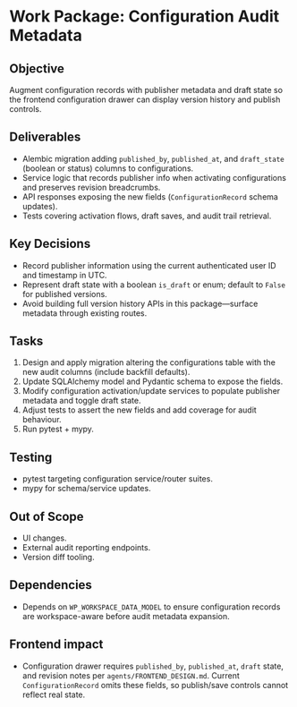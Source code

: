 # Work Package: Configuration Audit Metadata

## Objective
Augment configuration records with publisher metadata and draft state so the frontend configuration drawer can display version history and publish controls.

## Deliverables
- Alembic migration adding `published_by`, `published_at`, and `draft_state` (boolean or status) columns to configurations.
- Service logic that records publisher info when activating configurations and preserves revision breadcrumbs.
- API responses exposing the new fields (`ConfigurationRecord` schema updates).
- Tests covering activation flows, draft saves, and audit trail retrieval.

## Key Decisions
- Record publisher information using the current authenticated user ID and timestamp in UTC.
- Represent draft state with a boolean `is_draft` or enum; default to `False` for published versions.
- Avoid building full version history APIs in this package—surface metadata through existing routes.

## Tasks
1. Design and apply migration altering the configurations table with the new audit columns (include backfill defaults).
2. Update SQLAlchemy model and Pydantic schema to expose the fields.
3. Modify configuration activation/update services to populate publisher metadata and toggle draft state.
4. Adjust tests to assert the new fields and add coverage for audit behaviour.
5. Run pytest + mypy.

## Testing
- pytest targeting configuration service/router suites.
- mypy for schema/service updates.

## Out of Scope
- UI changes.
- External audit reporting endpoints.
- Version diff tooling.

## Dependencies
- Depends on `WP_WORKSPACE_DATA_MODEL` to ensure configuration records are workspace-aware before audit metadata expansion.

## Frontend impact
- Configuration drawer requires `published_by`, `published_at`, `draft` state, and revision notes per `agents/FRONTEND_DESIGN.md`. Current `ConfigurationRecord` omits these fields, so publish/save controls cannot reflect real state.
